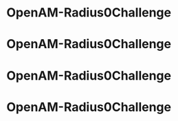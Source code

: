 # OpenAM-Radius0Challenge
# OpenAM-Radius0Challenge
# OpenAM-Radius0Challenge
# OpenAM-Radius0Challenge
